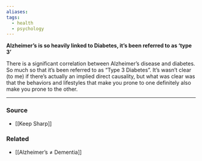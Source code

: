 ```yaml
---
aliases: 
tags:
  - health
  - psychology
---
```

**Alzheimer’s is so heavily linked to Diabetes, it’s been referred to as ‘type 3’**

There is a significant correlation between Alzheimer’s disease and diabetes. So much so that it’s been referred to as “Type 3 Diabetes”. It’s wasn’t clear (to me) if there’s actually an implied direct causality, but what was clear was that the behaviors and lifestyles that make you prone to one definitely also make you prone to the other.

---

### Source
- [[Keep Sharp]]

### Related
- [[Alzheimer’s ≠ Dementia]]